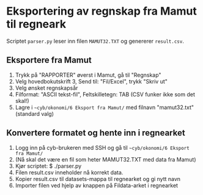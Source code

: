 # Eksportering av regnskap fra Mamut til regneark

Scriptet ```parser.py``` leser inn filen ```MAMUT32.TXT``` og genererer ```result.csv```.

## Eksportere fra Mamut
1. Trykk på "RAPPORTER" øverst i Mamut, gå til "Regnskap"
2. Velg hovedbokutskrift 3, Send til: "Fil/Excel", trykk "Skriv ut"
3. Velg ønsket regnskapsår
4. Filformat: "ASCII tekst-fil", Feltskilletegn: TAB (CSV funker ikke som det skal!)
5. Lagre i ```~cyb/okonomi/6 Eksport fra Mamut/``` med filnavn "mamut32.txt" (standard valg)

## Konvertere formatet og hente inn i regnearket
1. Logg inn på cyb-brukeren med SSH og gå til ```~cyb/okonomi/6 Eksport fra Mamut/```
2. (Nå skal det være en fil som heter MAMUT32.TXT med data fra Mamut)
3. Kjør scriptet: $ ./parser.py
4. Filen result.csv inneholder nå korrekt data.
5. Kopier result.csv til datasets-mappa til regnearket og gi nytt navn
6. Importer filen ved hjelp av knappen på Fildata-arket i regnearket

